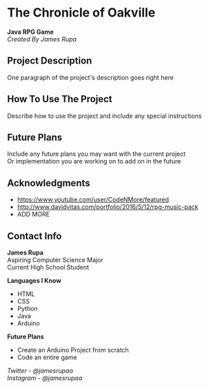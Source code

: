 # The Chronicle of Oakville
**Java RPG Game**\
*Created By James Rupa*

## Project Description

One paragraph of the project's description goes right here

## How To Use The Project

Describe how to use the project and include any special instructions

## Future Plans

Include any future plans you may want with the current project\
Or implementation you are working on to add on in the future

## Acknowledgments

* https://www.youtube.com/user/CodeNMore/featured
* http://www.davidvitas.com/portfolio/2016/5/12/rpg-music-pack
* ADD MORE

## Contact Info

**James Rupa**\
Aspiring Computer Science Major\
Current High School Student

**Languages I Know**
* HTML
* CSS
* Python
* Java
* Arduino

**Future Plans**
* Create an Arduino Project from scratch
* Code an entire game

*Twitter - @jamesrupaa*\
*Instagram - @jamesrupaa*
